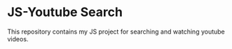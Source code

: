 # JS-Youtube Search
 This repository contains my JS project for searching and watching youtube videos.
